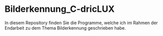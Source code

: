 # Bilderkennung_C-dricLUX
In diesem Repository finden Sie die Programme, welche ich im Rahmen der Endarbeit zu dem Thema Bilderkennung geschrieben habe.
